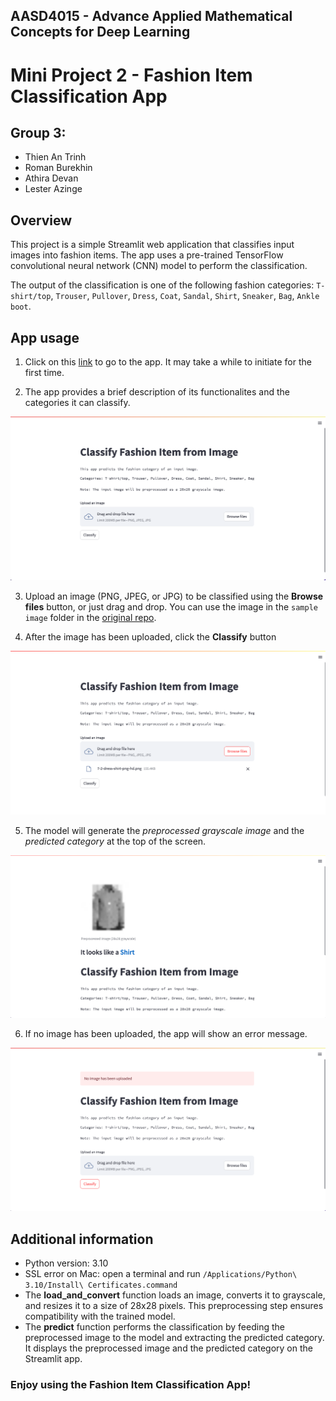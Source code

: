 ## AASD4015 - Advance Applied Mathematical Concepts for Deep Learning

# Mini Project 2 - Fashion Item Classification App

## Group 3:
* Thien An Trinh
* Roman Burekhin
* Athira Devan
* Lester Azinge

## Overview
This project is a simple Streamlit web application that classifies input images into fashion items. The app uses a pre-trained TensorFlow convolutional neural network (CNN) model to perform the classification. 

The output of the classification is one of the following fashion categories: `T-shirt/top`, `Trouser`, `Pullover`, `Dress`, `Coat`, `Sandal`, `Shirt`, `Sneaker`, `Bag`, `Ankle boot`.

## App usage
1. Click on this [link](link) to go to the app. It may take a while to initiate for the first time.

2. The app provides a brief description of its functionalites and the categories it can classify.  

![app interface](usage_images/step2.png)

3. Upload an image (PNG, JPEG, or JPG) to be classified using the **Browse files** button, or just drag and drop. You can use the image in the `sample image` folder in the [original repo](https://github.com/ThienAnTrinh/group3_miniproject2).

4. After the image has been uploaded, click the **Classify** button  

![image uploaded](usage_images/step4.png)

5. The model will generate the *preprocessed grayscale image* and the *predicted category* at the top of the screen.  

![classified](usage_images/step5.png)

6. If no image has been uploaded, the app will show an error message.  

![error](usage_images/step6.png)

## Additional information
* Python version: 3.10
* SSL error on Mac: open a terminal and run `/Applications/Python\ 3.10/Install\ Certificates.command`
* The **load_and_convert** function loads an image, converts it to grayscale, and resizes it to a size of 28x28 pixels. This preprocessing step ensures compatibility with the trained model.
* The **predict** function performs the classification by feeding the preprocessed image to the model and extracting the predicted category. It displays the preprocessed image and the predicted category on the Streamlit app.

### Enjoy using the Fashion Item Classification App!
